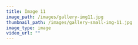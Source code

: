 ```yaml
---
title: Image 11
image_path: /images/gallery-img11.jpg
thumbnail_path: /images/gallery-small-img-11.jpg
image_type: image
video_url: ""
---
```

